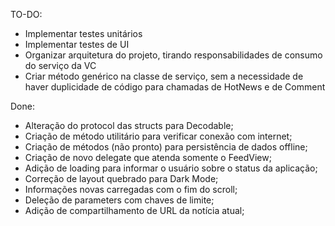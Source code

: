 TO-DO:
* Implementar testes unitários
* Implementar testes de UI
* Organizar arquitetura do projeto, tirando responsabilidades de consumo do serviço da VC
* Criar método genérico na classe de serviço, sem a necessidade de haver duplicidade de código para chamadas de HotNews e de Comment

Done:
* Alteração do protocol das structs para Decodable;
* Criação de método utilitário para verificar conexão com internet;
* Criação de métodos (não pronto) para persistência de dados offline;
* Criação de novo delegate que atenda somente o FeedView;
* Adição de loading para informar o usuário sobre o status da aplicação;
* Correção de layout quebrado para Dark Mode;
* Informações novas carregadas com o fim do scroll;
* Deleção de parameters com chaves de limite;
* Adição de compartilhamento de URL da notícia atual;
